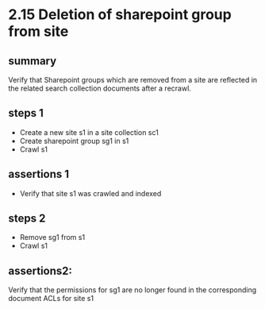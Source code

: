# 2.15 Deletion of sharepoint group from site

## summary

Verify that Sharepoint groups which are removed from a site are reflected in the related search collection documents after a recrawl.

## steps 1

* Create a new site s1 in a site collection sc1
* Create sharepoint group sg1 in s1
* Crawl s1 

## assertions 1

* Verify that site s1 was crawled and indexed

## steps 2

* Remove sg1 from s1
* Crawl s1

## assertions2: 

Verify that the permissions for sg1 are no longer found in the corresponding document ACLs for site s1
